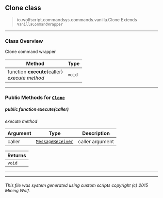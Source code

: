 ## Clone __class__

>io.wolfscript.commandsys.commands.vanilla.Clone
>Extends `VanillaCommandWrapper`

---

### Class Overview

Clone command wrapper

Method | Type   
--- | :--- 
 function __execute__(caller) <br> _execute method_ | `void`



---


### Public Methods for [`Clone`](Clone.md)

##### <a id='execute'></a>public  function __execute__(caller)

_execute method_

Argument | Type | Description  
--- | --- | --- 
caller | [`MessageReceiver`](..\..\..\chat\MessageReceiver.md) | caller argument

Returns | 
--- | 
`void` |


---
---


###### This file was system generated using custom scripts copyright (c) 2015 Mining Wolf.
	


